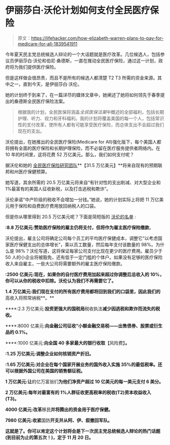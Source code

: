 # 伊丽莎白·沃伦计划如何支付全民医疗保险

> 原文：<https://lifehacker.com/how-elizabeth-warren-plans-to-pay-for-medicare-for-all-1839541911>

今年夏天民主党总统候选人辩论的一个大话题就是医疗改革。几位候选人，包括参议员伊丽莎白·沃伦和伯尼·桑德斯，一直在推动全民医疗保险，通过这一计划，政府将为我们提供医疗保险。



但是这样做会很昂贵，而且不是所有的候选人都清楚 T2 T3 所需的资金来源。其中之一，直到今天，是伊丽莎白·沃伦。

她的计划终于到来了，在一篇详尽的媒体文章中，她阐述了她将如何领先于春季提出的桑德斯全民医疗保险法案。

> 根据我的计划，全民医保将涵盖*全民医保法案*中概述的全部福利，包括长期护理、听力、视力和牙科福利。我的计划将覆盖美国的每一个人，包括常识性的支付改革，使所有人都有可能享受医疗保险，而总体支出不会超过我们现在的支出。

沃伦提出，在她推出的全民医疗保险(Medicare for All)强化版下，每个美国人都将拥有全面的医疗保险和长期护理保险，而不必留在医疗服务提供者网络内。在 10 年的时间里，这将花费 52 万亿美元。那么，我们如何支付呢？

据沃伦和她的 [全民医疗保险研究团队](https://assets.ctfassets.net/4ubxbgy9463z/27ao9rfB6MbQgGmaXK4eGc/d06d5a224665324432c6155199afe0bf/Medicare_for_All_Revenue_Letter___Appendix.pdf)**【31.5 万亿美元】**将来自现有的预期联邦和州医疗保健预算。

她写道，其余所需的 20.5 万亿美元将来自“有针对性的支出削减、对大型企业和 1%最富有的美国人征收新税，以及打击逃税和欺诈”。

沃伦承诺“中产阶级的税收不会增加一分钱。”她说，她的计划实际上将把 11 万亿美元用于保险和自费医疗费用放回纳税人的口袋。

但是你从哪里得到 20.5 万亿美元呢？下面是简短版的 [沃伦的名单](https://medium.com/@teamwarren/ending-the-stranglehold-of-health-care-costs-on-american-families-bf8286b13086) :

**:8.8 万亿美元:**赞助医疗保险的雇主仍将支付，但将作为**雇主医疗保险缴款**。

沃伦提出，雇主公司将确定公司每个员工的平均医疗保健成本，调整它“以考虑国家医疗保健支出的总体增长”，乘以员工数量，然后每年支付该数量的 98%。为什么是 98%？沃伦写道，这将保证每家公司支付比现在更少的医疗费用。雇员少于 50 人的小企业将被豁免，还有低于一定门槛的个体户。如果没有足够的医疗保险收入来自雇主，一些大公司将需要额外的雇主医疗保险缴款。

**:2500 亿美元:**现在，如果你的自付医疗费用加起来超过你调整后总收入的 10%，你可以从你的税收中扣除**。沃伦认为我们不再需要它了。**

**1.4 万亿美元:我们现在支付的所有医疗费用都将回到我们的口袋里，因此我们的**高收入将照常纳税**。**

****:2.3 万亿美元:**投资更强大的国税局**税收执法**减少因逃税和欺诈而流失的税收。**

****:8000 亿美元:**向金融公司征收“**小额金融交易税**——出售债券、股票或衍生品的 0.1%。**

****:1000 亿美元:**向全国 40 多家最大的银行收取**【风险费】**。**

****:1.25 万亿美元:**调整企业如何核销**资产折旧**。**

****:1.65 万亿美元:**对企业在每个国家开展业务的**国外收入实施 35%的最低税率**。还可以根据外国公司在美国的销售额征税。**

**1 万亿美元:让**的亿万富翁们**为他们净资产超过 10 亿美元的每一美元支付 6 美分。**

**2 万亿美元:每年对最富有的 1%人群征收更高税率的税收(T2)资本收益收入(T3)。**

**4000 亿美元:改革**移民**并将腾出的资金用于医疗保健。**

**7980 亿美元:收紧**国防**开支并从阿、伊、叙撤回军队。**

**这就是了。你可以肯定这个计划将会是下一次民主党总统候选人辩论的热门话题(到目前为止的第五次！)，定于 11 月 20 日。**